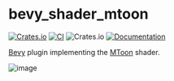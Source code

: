 # bevy_shader_mtoon

[![Crates.io](https://img.shields.io/crates/v/bevy_shader_mtoon.svg)](https://crates.io/crates/bevy_shader_mtoon)
[![CI](https://github.com/unavi-xyz/bevy_shader_mtoon/actions/workflows/ci.yml/badge.svg)](https://github.com/unavi-xyz/bevy_shader_mtoon/actions/workflows/ci.yml)
![Crates.io](https://img.shields.io/crates/l/bevy_shader_mtoon)
[![Documentation](https://docs.rs/bevy_shader_mtoon/badge.svg)](https://docs.rs/bevy_shader_mtoon)

[Bevy](https://bevyengine.org/) plugin implementing the [MToon](https://vrm.dev/en/univrm/shaders/shader_mtoon.html) shader.

![image](https://github.com/unavi-xyz/bevy_shader_mtoon/assets/92771507/cbe9e933-6357-4c01-ad44-2335958ae9a4)
